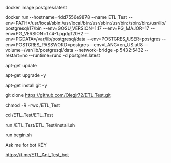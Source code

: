 docker image postgres:latest

docker run --hostname=4dd7556e9878 --name ETL_Test --env=PATH=/usr/local/sbin:/usr/local/bin:/usr/sbin:/usr/bin:/sbin:/bin:/usr/lib/postgresql/17/bin --env=GOSU_VERSION=1.17 --env=PG_MAJOR=17 --env=PG_VERSION=17.4-1.pgdg120+2 --env=PGDATA=/var/lib/postgresql/data --env=POSTGRES_USER=postgres --env=POSTGRES_PASSWORD=postgres --env=LANG=en_US.utf8 --volume=/var/lib/postgresql/data --network=bridge -p 5432:5432 --restart=no --runtime=runc -d postgres:latest

apt-get update

apt-get upgrade -y

apt-get install git -y

git clone https://github.com/Olegjr72/ETL_Test.git

chmod -R +rwx /ETL_Test

cd /ETL_Test/ETL_Test

run /ETL_Test/ETL_Test/install.sh

run begin.sh

Ask me for  bot KEY 

https://t.me/ETL_Ant_Test_bot

